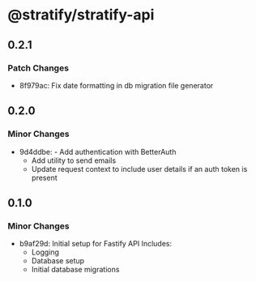 # @stratify/stratify-api

## 0.2.1

### Patch Changes

- 8f979ac: Fix date formatting in db migration file generator

## 0.2.0

### Minor Changes

- 9d4ddbe: - Add authentication with BetterAuth
    - Add utility to send emails
    - Update request context to include user details if an auth token is present

## 0.1.0

### Minor Changes

- b9af29d: Initial setup for Fastify API
  Includes:
    - Logging
    - Database setup
    - Initial database migrations
